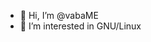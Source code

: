 - 👋 Hi, I’m @vabaME
- 👀 I’m interested in GNU/Linux

<!---
vabaME/vabaME is a ✨ special ✨ repository because its `README.md` (this file) appears on your GitHub profile.
You can click the Preview link to take a look at your changes.
--->
